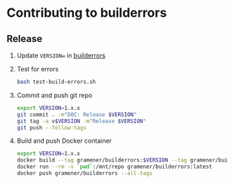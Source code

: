 # Contributing to builderrors

## Release

1. Update `VERSION=` in [builderrors](builderrors)

2. Test for errors

   ```bash
   bash test-build-errors.sh
   ```

3. Commit and push git repo

   ```bash
   export VERSION=1.x.x
   git commit . -m"DOC: Release $VERSION"
   git tag -a v$VERSION -m"Release $VERSION"
   git push --follow-tags
   ```

4. Build and push Docker container

   ```bash
   export VERSION=1.x.x
   docker build --tag gramener/builderrors:$VERSION --tag gramener/builderrors:latest .
   docker run --rm -v `pwd`:/mnt/repo gramener/builderrors:latest
   docker push gramener/builderrors --all-tags
   ```
